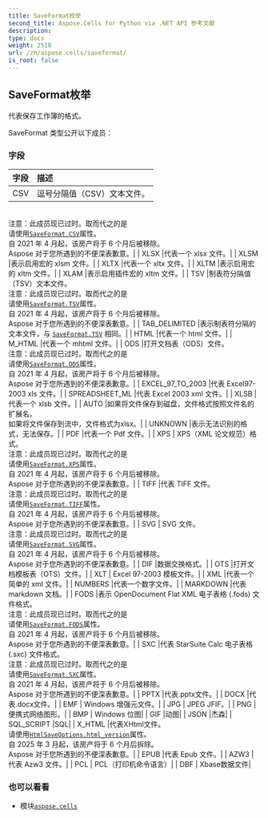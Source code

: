 ```yaml
---
title: SaveFormat枚举
second_title: Aspose.Cells for Python via .NET API 参考文献
description:
type: docs
weight: 2510
url: /zh/aspose.cells/saveformat/
is_root: false
---
```

## SaveFormat枚举
代表保存工作簿的格式。



SaveFormat 类型公开以下成员：

### 字段
|字段|描述|
| :- | :- |
| CSV |逗号分隔值（CSV）文本文件。<br/>注意：此成员现已过时。取而代之的是<br/>请使用[`SaveFormat.CSV`](/cells/python-net/zh/aspose.cells/saveformat#CSV)属性。<br/>自 2021 年 4 月起，该房产将于 6 个月后被移除。<br/> Aspose 对于您所遇到的不便深表歉意。|
| XLSX |代表一个 xlsx 文件。|
| XLSM |表示启用宏的 xlsm 文件。|
| XLTX |代表一个 xltx 文件。|
| XLTM |表示启用宏的 xltm 文件。|
| XLAM |表示启用插件宏的 xltm 文件。|
| TSV |制表符分隔值（TSV）文本文件。<br/>注意：此成员现已过时。取而代之的是<br/>请使用[`SaveFormat.TSV`](/cells/python-net/zh/aspose.cells/saveformat#TSV)属性。<br/>自 2021 年 4 月起，该房产将于 6 个月后被移除。<br/> Aspose 对于您所遇到的不便深表歉意。|
| TAB_DELIMITED |表示制表符分隔的文本文件，与 [`SaveFormat.TSV`](/cells/python-net/zh/aspose.cells/saveformat#TSV) 相同。|
| HTML |代表一个 html 文件。|
| M_HTML |代表一个 mhtml 文件。|
| ODS |打开文档表（ODS）文件。<br/>注意：此成员现已过时。取而代之的是<br/>请使用[`SaveFormat.ODS`](/cells/python-net/zh/aspose.cells/saveformat#ODS)属性。<br/>自 2021 年 4 月起，该房产将于 6 个月后被移除。<br/> Aspose 对于您所遇到的不便深表歉意。|
| EXCEL_97_TO_2003 |代表 Excel97-2003 xls 文件。|
| SPREADSHEET_ML |代表 Excel 2003 xml 文件。|
| XLSB |代表一个 xlsb 文件。|
| AUTO |如果将文件保存到磁盘，文件格式按照文件名的扩展名。<br/>如果将文件保存到流中，文件格式为xlsx。|
| UNKNOWN |表示无法识别的格式，无法保存。|
| PDF |代表一个 Pdf 文件。|
| XPS | XPS（XML 论文规范）格式。<br/>注意：此成员现已过时。取而代之的是<br/>请使用[`SaveFormat.XPS`](/cells/python-net/zh/aspose.cells/saveformat#XPS)属性。<br/>自 2021 年 4 月起，该房产将于 6 个月后被移除。<br/> Aspose 对于您所遇到的不便深表歉意。|
| TIFF |代表 TIFF 文件。<br/>注意：此成员现已过时。取而代之的是<br/>请使用[`SaveFormat.TIFF`](/cells/python-net/zh/aspose.cells/saveformat#TIFF)属性。<br/>自 2021 年 4 月起，该房产将于 6 个月后被移除。<br/> Aspose 对于您所遇到的不便深表歉意。|
| SVG | SVG 文件。<br/>注意：此成员现已过时。取而代之的是<br/>请使用[`SaveFormat.SVG`](/cells/python-net/zh/aspose.cells/saveformat#SVG)属性。<br/>自 2021 年 4 月起，该房产将于 6 个月后被移除。<br/> Aspose 对于您所遇到的不便深表歉意。|
| DIF |数据交换格式。|
| OTS |打开文档模板表（OTS）文件。|
| XLT | Excel 97-2003 模板文件。|
| XML |代表一个简单的 xml 文件。|
| NUMBERS |代表一个数字文件。|
| MARKDOWN |代表 markdown 文档。|
| FODS |表示 OpenDocument Flat XML 电子表格 (.fods) 文件格式。<br/>注意：此成员现已过时。取而代之的是<br/>请使用[`SaveFormat.FODS`](/cells/python-net/zh/aspose.cells/saveformat#FODS)属性。<br/>自 2021 年 4 月起，该房产将于 6 个月后被移除。<br/> Aspose 对于您所遇到的不便深表歉意。|
| SXC |代表 StarSuite Calc 电子表格 (.sxc) 文件格式。<br/>注意：此成员现已过时。取而代之的是<br/>请使用[`SaveFormat.SXC`](/cells/python-net/zh/aspose.cells/saveformat#SXC)属性。<br/>自 2021 年 4 月起，该房产将于 6 个月后被移除。<br/> Aspose 对于您所遇到的不便深表歉意。|
| PPTX |代表.pptx文件。|
| DOCX |代表.docx文件。|
| EMF | Windows 增强元文件。|
| JPG | JPEG JFIF。|
| PNG |便携式网络图形。|
| BMP | Windows 位图|
| GIF |动图|
| JSON |杰森|
| SQL_SCRIPT |SQL|
| X_HTML |代表XHtml文件。<br/>请使用[`HtmlSaveOptions.html_version`](/cells/python-net/zh/aspose.cells/htmlsaveoptions#html_version)属性。<br/>自 2025 年 3 月起，该房产将于 6 个月后拆除。<br/> Aspose 对于您所遇到的不便深表歉意。|
| EPUB |代表 Epub 文件。|
| AZW3 |代表 Azw3 文件。|
| PCL | PCL（打印机命令语言）|
| DBF | Xbase数据文件|



### 也可以看看
* 模块[`aspose.cells`](..)
